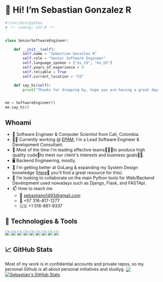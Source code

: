  # 👋 Hi! I’m Sebastian Gonzalez R
 
```python
#!/usr/bin/python
# -*- coding: utf-8 -*-


class SeniorSoftwareEngineer:

    def __init__(self):
        self.name = "Sebastian Gonzalez R"
        self.role = "Senior Software Engineer"
        self.language_spoken = ["es_CO", "en_US"]
        self.years_of_experience = 9
        self.reliable = True
        self.current_location = "CO"

    def say_hi(self):
        print("Thanks for dropping by, hope you are having a great day.")


me = SoftwareEngineer()
me.say_hi()
```
## Whoami

- 👀 Software Engineer & Computer Scientist from Cali, Colombia. 
- 👨‍💻 Currently working @ [EPAM](https://www.epam.com/), I'm a Lead Software Engineer & Development Consultant.
- 🧰 Most of the time I'm leading effective teams🧑‍🤝‍🧑to produce high quality code🚀to meet our client's interests and business goals💼🥇.
- 🖥️ Backend Engineering, mostly.
- 🌱 I'm getting better at GoLang & expanding my System Design knowledge ([Here](https://dataintensive.net/)📖 you'll find a great resource for this).
- 💞️ I’m looking to collaborate on the main Python tools for Web/Backend Development used nowadays such as Django, Flask, and FASTApi.
- 📫 How to reach me
  - 📧 sebastiang1493@gmail.com
  - 📱 +57 316-817-1277
  - 🇺🇸  +1 516-861-9337
  
  
## 🔧 Technologies & Tools

![](https://img.shields.io/badge/OS-Linux-informational?style=flat&logo=linux&logoColor=white&color=6aa6f8)
![](https://img.shields.io/badge/Tools-Docker-informational?style=flat&logo=docker&logoColor=white&color=6aa6f8)
![](https://img.shields.io/badge/Shell-Bash-informational?style=flat&logo=gnu-bash&logoColor=white&color=6aa6f8)
![](https://img.shields.io/badge/Editor-VS_Code-informational?style=flat&logo=visual-studio-code&logoColor=white&color=6aa6f8)
![](https://img.shields.io/badge/Tools-AWS-%23FF9900.svg?style=flat&logo=amazon-aws&logoColor=white&color=6aa6f8)
![](https://img.shields.io/badge/Tools-PostgreSQL-informational?style=flat&logo=postgresql&logoColor=white&color=6aa6f8)
![](https://img.shields.io/badge/Code-Python-informational?style=flat&logo=python&logoColor=white&color=6aa6f8)
![](https://img.shields.io/badge/Code-JavaScript-informational?style=flat&logo=javascript&logoColor=white&color=6aa6f8)
![](https://img.shields.io/badge/Code-Golang-informational?style=flat&logo=go&logoColor=white&color=6aa6f8)

 
 ## &#x1f4c8; GitHub Stats

Most of my work is in confidential accounts and private repos, so my personal Github is all about personal initiatives and studiyg.
<a href="https://github.com/MartinHeinz/sgonzalezr94">
  <img align="center" src="https://github-readme-stats.vercel.app/api/top-langs/?username=sgonzalezr94&hide=java,html,tex&title_color=ffffff&text_color=c9cacc&icon_color=2bbc8a&bg_color=1d1f21&langs_count=3" />
</a>
<a href="https://github.com/MartinHeinz/sgonzalezr94">
  <img align="center" src="https://github-readme-stats.vercel.app/api?username=sgonzalezr94&show_icons=true&line_height=27&count_private=true&title_color=ffffff&text_color=c9cacc&icon_color=2bbc8a&bg_color=1d1f21" alt="Sebastian's GitHub Stats" />
</a>





<!---
sgonzalezr94/sgonzalezr94 is a ✨ special ✨ repository because its `README.md` (this file) appears on your GitHub profile.
You can click the Preview link to take a look at your changes.
--->
